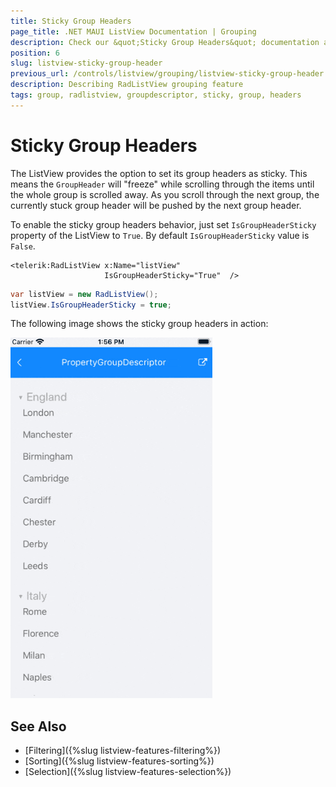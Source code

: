 ```yaml
---
title: Sticky Group Headers
page_title: .NET MAUI ListView Documentation | Grouping
description: Check our &quot;Sticky Group Headers&quot; documentation article for Telerik ListView for .NET MAUI.
position: 6
slug: listview-sticky-group-header
previous_url: /controls/listview/grouping/listview-sticky-group-header
description: Describing RadListView grouping feature
tags: group, radlistview, groupdescriptor, sticky, group, headers
---
```


# Sticky Group Headers

The ListView provides the option to set its group headers as sticky. This means the `GroupHeader` will "freeze" while scrolling through the items until the whole group is scrolled away. As you scroll through the next group, the currently stuck group header will be pushed by the next group header.

To enable the sticky group headers behavior, just set `IsGroupHeaderSticky` property of the ListView to `True`. By default `IsGroupHeaderSticky` value is `False`.

```XAML
<telerik:RadListView x:Name="listView"
                     IsGroupHeaderSticky="True"  />
```
```C#
var listView = new RadListView();
listView.IsGroupHeaderSticky = true;
```

The following image shows the sticky group headers in action:

![ListView Sticky Group Headers](../images/listview_stickyheaders.gif)

## See Also

- [Filtering]({%slug listview-features-filtering%})
- [Sorting]({%slug listview-features-sorting%})
- [Selection]({%slug listview-features-selection%})

